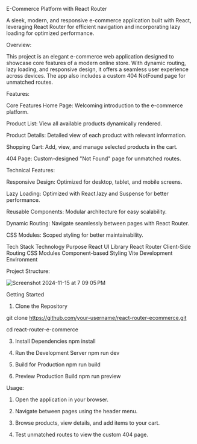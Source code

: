 E-Commerce Platform with React Router

A sleek, modern, and responsive e-commerce application built with React, leveraging React Router for efficient navigation and incorporating lazy loading for optimized performance.

Overview:

This project is an elegant e-commerce web application designed to showcase core features of a modern online store. With dynamic routing, lazy loading, and responsive design, it offers a seamless user experience across devices. The app also includes a custom 404 NotFound page for unmatched routes.

Features:

Core Features
Home Page: Welcoming introduction to the e-commerce platform.

Product List: View all available products dynamically rendered.

Product Details: Detailed view of each product with relevant information.

Shopping Cart: Add, view, and manage selected products in the cart.

404 Page: Custom-designed "Not Found" page for unmatched routes.

Technical Features:

Responsive Design: Optimized for desktop, tablet, and mobile screens.

Lazy Loading: Optimized with React.lazy and Suspense for better performance.

Reusable Components: Modular architecture for easy scalability.

Dynamic Routing: Navigate seamlessly between pages with React Router.

CSS Modules: Scoped styling for better maintainability.

Tech Stack
Technology	Purpose
React	UI Library
React Router	Client-Side Routing
CSS Modules	Component-based Styling
Vite	Development Environment

Project Structure:

![Screenshot 2024-11-15 at 7 09 05 PM](https://github.com/user-attachments/assets/c5a887bd-ef6d-4b70-8df3-c51ba51d0f4f)



Getting Started
1. Clone the Repository
   
git clone https://github.com/your-username/react-router-ecommerce.git

cd react-router-e-commerce

3. Install Dependencies
npm install

4. Run the Development Server
npm run dev

5. Build for Production
npm run build

6. Preview Production Build
npm run preview

Usage:

1. Open the application in your browser.

2. Navigate between pages using the header menu.

3. Browse products, view details, and add items to your cart.

4. Test unmatched routes to view the custom 404 page.

